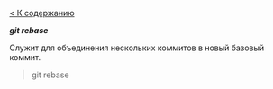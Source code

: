 [< К содержанию](readme.md)

***git rebase***

Служит  для объединения нескольких коммитов в новый базовый коммит.

>git rebase